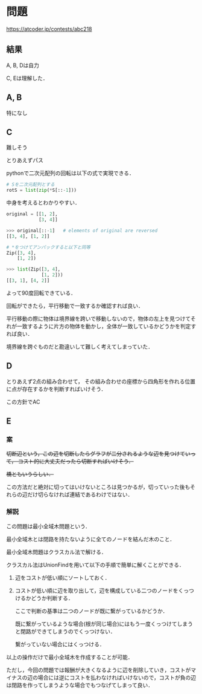 # 問題
https://atcoder.jp/contests/abc218

## 結果
A, B, Dは自力

C, Eは理解した．

## A, B
特になし

## C
難しそう

とりあえずパス

pythonで二次元配列の回転は以下の式で実現できる．
```python
# Sを二次元配列とする
rotS = list(zip(*S[::-1]))
```

中身を考えるとわかりやすい．

```python
original = [[1, 2],
            [3, 4]]

>>> original[::-1]   # elements of original are reversed
[[3, 4], [1, 2]]

# *をつけてアンパックすると以下と同等
Zip([3, 4],
    [1, 2])

>>> list(Zip([3, 4],
             [1, 2]))
[[3, 1], [4, 2]]
```

よって90度回転できている．


回転ができたら，平行移動で一致するか確認すれば良い．

平行移動の際に物体は境界線を跨いで移動しないので，物体の左上を見つけてそれが一致するように片方の物体を動かし，全体が一致しているかどうかを判定すれば良い．

境界線を跨ぐものだと勘違いして難しく考えてしまっていた．

## D
とりあえず2点の組み合わせて，
その組み合わせの座標から四角形を作れる位置に点が存在するかを判断すればいけそう．

この方針でAC

## E
### 案
~~切断辺という，この辺を切断したらグラフが二分されるような辺を見つけていって，
コスト的に大丈夫だったら切断すればいけそう．~~

~~橋ともいうらしい．~~

この方法だと絶対に切ってはいけないところは見つかるが，切っていった後もそれらの辺だけ切らなければ連結であるわけではない．

### 解説
この問題は最小全域木問題という．

最小全域木とは閉路を持たないように全てのノードを結んだ木のこと．

最小全域木問題はクラスカル法で解ける．

クラスカル法はUnionFindを用いて以下の手順で簡単に解くことができる．


1. 辺をコストが低い順にソートしておく．
2. コストが低い順に辺を取り出して，辺を構成している二つのノードをくっつけるかどうか判断する．

    ここで判断の基準は二つのノードが既に繋がっているかどうか．
    
    既に繋がっているような場合(根が同じ場合)にはもう一度くっつけてしまうと閉路ができてしまうのでくっつけない．

    繋がっていない場合にはくっつける．

以上の操作だけで最小全域木を作成することが可能．

ただし，今回の問題では報酬が大きくなるように辺を削除していき，コストがマイナスの辺の場合には逆にコストを払わなければいけないので，コストが負の辺は閉路を作ってしまうような場合でもつなげてしまって良い．
